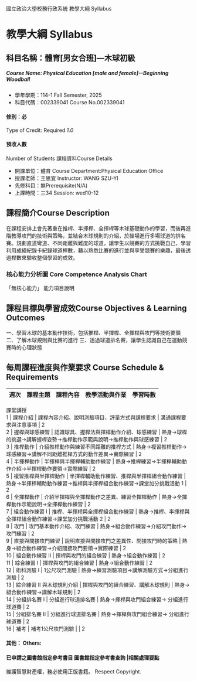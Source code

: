 國立政治大學校務行政系統 教學大綱 Syllabus
# 教學大綱 Syllabus
##  科目名稱：體育[男女合班]—木球初級
#####  Course Name: Physical Education [male and female]--Beginning Woodball
  * 學年學期：114-1 Fall Semester, 2025 
  * 科目代碼：002339041 Course No.002339041
#### 修別：必
Type of Credit: Required 
_1.0_
#### 預收人數
Number of Students
課程資料Course Details
  * 開課單位：體育 Course Department:Physical Education Office 
  * 授課老師：王思宜 Instructor: WANG SZU-YI 
  * 先修科目：無Prerequisite(N/A)
  * 上課時間：三34 Session: wed10-12
##  課程簡介Course Description
在課程安排上會先著重在推桿、半揮桿、全揮桿等木球基礎動作的學習，而後再進階教導攻門的技術與策略，並結合木球規則的介紹，於操場進行多場球道的排名賽。規劃直道彎道、不同距離與難度的球道，讓學生以競賽的方式挑戰自己，學習利用成績紀錄卡紀錄球道桿數，藉以熟悉比賽的進行並與享受競賽的樂趣，最後透過桿數來驗收整個學習的成效。
###  核心能力分析圖 Core Competence Analysis Chart
「無核心能力」 
能力項目說明
##  課程目標與學習成效Course Objectives & Learning Outcomes 
一、學習木球的基本動作技術，包括推桿、半揮桿、全揮桿與攻門等技術要領
二、了解木球規則與比賽的進行
三、透過球道排名賽，讓學生認識自己在運動競賽時的心理狀態
##  每周課程進度與作業要求 Course Schedule & Requirements
週次 |  課程主題 |  課程內容 |  教學活動與作業 |  學習時數  
---|---|---|---|---  
課堂講授  
1 |  課程介紹 |  課程內容介紹、說明測驗項目、評量方式與課程要求 |  溝通課程要求與注意事項 |  2  
2 |  握桿與球感練習 |  認識球具、握桿法與揮桿動作介紹、球感練習 |  熱身→球桿的挑選→講解握桿姿勢→推桿動作示範與說明→推桿動作與球感練習 |  2  
3 |  推桿動作 |  介紹推桿動作與練習不同距離的推桿方式 |  熱身→複習推桿動作→球感練習→講解不同距離推桿方式的動作差異→實際練習 |  2  
4 |  半揮桿動作 |  半揮桿與半揮桿輔助動作練習 |  熱身→推桿練習→半揮桿輔助動作介紹→半揮桿動作要領→實際練習 |  2  
5 |  複習推桿與半揮桿動作 |  半揮桿輔助動作練習、推桿與半揮桿組合動作練習 |  熱身→半揮桿輔助動作練習→推桿與半揮桿組合動作練習→課堂加分挑戰活動 1 |  2  
6 |  全揮桿動作 |  介紹半揮桿與全揮桿動作之差異、練習全揮桿動作 |  熱身→全揮桿動作示範說明→全揮桿動作練習 |  2  
7 |  組合動作練習 I |  推桿、半揮桿與全揮桿組合動作練習 |  熱身→推桿、半揮桿與全揮桿組合動作練習→課堂加分挑戰活動 2 |  2  
8 |  攻門 |  攻門基本動作介紹、攻門練習 |  熱身→組合動作練習→介紹攻門動作→攻門練習 |  2  
9 |  直接與間接攻門練習 |  說明直接與間接攻門之差異性、間接攻門時的策略 |  熱身→組合動作練習→介紹間接攻門要領→實際練習 |  2  
10 |  組合動作練習 II |  揮桿與攻門的組合練習 |  熱身→組合動作練習 |  2  
11 | 綜合練習 I | 揮桿與攻門的組合練習 | 熱身→組合動作練習 |  2  
12 | 術科測驗 I | 1公尺攻門測驗 |  熱身→練習測驗項目→講解測驗方式→分組進行測驗 |  2  
13 |  綜合練習 II 與木球規則介紹 |  揮桿與攻門的組合練習、講解木球規則 | 熱身→組合動作練習→講解木球規則 |  2  
14 |  分組排名賽 I | 分組進行球道排名賽 |  熱身→揮桿與攻門組合練習→ 分組進行球道賽 |  2  
15 |  分組排名賽 II |  分組進行球道排名賽 |  熱身→揮桿與攻門組合練習→ 分組進行球道賽 |  2  
16 | 補考 | 補考1公尺攻門測驗 |  |  2  
####  其他： Others:
####  已申請之圖書館指定參考書目  圖書館指定參考書查詢 |相關處理要點
維護智慧財產權，務必使用正版書籍。 Respect Copyright.